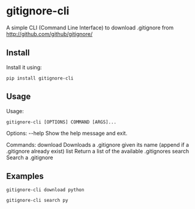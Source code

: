 # gitignore-cli
A simple CLI (Command Line Interface) to download .gitignore from http://github.com/github/gitignore/

## Install

Install it using:
    
    pip install gitignore-cli


## Usage

Usage: 

    gitignore-cli [OPTIONS] COMMAND [ARGS]...

Options:
  --help  Show the help message and exit.

Commands:
  download  Downloads a .gitignore given its name (append if a .gitignore already exist)
  list      Return a list of the available .gitignores
  search    Search a .gitignore
  
## Examples

    gitignore-cli download python

    gitignore-cli search py
